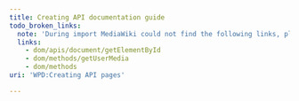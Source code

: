 ```yaml
---
title: Creating API documentation guide
todo_broken_links:
  note: 'During import MediaWiki could not find the following links, please fix and adjust this list.'
  links:
    - dom/apis/document/getElementById
    - dom/methods/getUserMedia
    - dom/methods
uri: 'WPD:Creating API pages'

---
```

